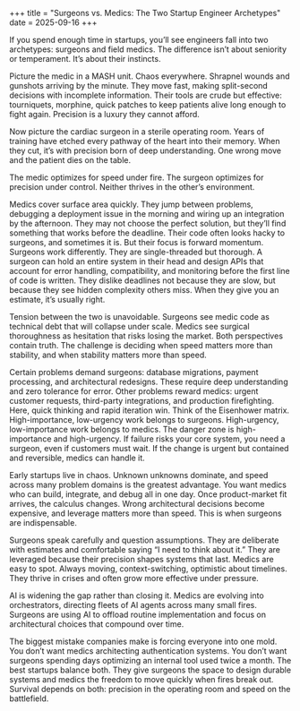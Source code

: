 +++
title = "Surgeons vs. Medics: The Two Startup Engineer Archetypes"
date = 2025-09-16
+++

If you spend enough time in startups, you’ll see engineers fall into two archetypes: surgeons and field medics. The difference isn’t about seniority or temperament. It’s about their instincts.

Picture the medic in a MASH unit. Chaos everywhere. Shrapnel wounds and gunshots arriving by the minute. They move fast, making split-second decisions with incomplete information. Their tools are crude but effective: tourniquets, morphine, quick patches to keep patients alive long enough to fight again. Precision is a luxury they cannot afford.

Now picture the cardiac surgeon in a sterile operating room. Years of training have etched every pathway of the heart into their memory. When they cut, it’s with precision born of deep understanding. One wrong move and the patient dies on the table.

The medic optimizes for speed under fire. The surgeon optimizes for precision under control. Neither thrives in the other’s environment.

Medics cover surface area quickly. They jump between problems, debugging a deployment issue in the morning and wiring up an integration by the afternoon. They may not choose the perfect solution, but they’ll find something that works before the deadline. Their code often looks hacky to surgeons, and sometimes it is. But their focus is forward momentum. Surgeons work differently. They are single-threaded but thorough. A surgeon can hold an entire system in their head and design APIs that account for error handling, compatibility, and monitoring before the first line of code is written. They dislike deadlines not because they are slow, but because they see hidden complexity others miss. When they give you an estimate, it’s usually right.

Tension between the two is unavoidable. Surgeons see medic code as technical debt that will collapse under scale. Medics see surgical thoroughness as hesitation that risks losing the market. Both perspectives contain truth. The challenge is deciding when speed matters more than stability, and when stability matters more than speed.

Certain problems demand surgeons: database migrations, payment processing, and architectural redesigns. These require deep understanding and zero tolerance for error. Other problems reward medics: urgent customer requests, third-party integrations, and production firefighting. Here, quick thinking and rapid iteration win. Think of the Eisenhower matrix. High-importance, low-urgency work belongs to surgeons. High-urgency, low-importance work belongs to medics. The danger zone is high-importance and high-urgency. If failure risks your core system, you need a surgeon, even if customers must wait. If the change is urgent but contained and reversible, medics can handle it.

Early startups live in chaos. Unknown unknowns dominate, and speed across many problem domains is the greatest advantage. You want medics who can build, integrate, and debug all in one day. Once product-market fit arrives, the calculus changes. Wrong architectural decisions become expensive, and leverage matters more than speed. This is when surgeons are indispensable.

Surgeons speak carefully and question assumptions. They are deliberate with estimates and comfortable saying “I need to think about it.” They are leveraged because their precision shapes systems that last. Medics are easy to spot. Always moving, context-switching, optimistic about timelines. They thrive in crises and often grow more effective under pressure.

AI is widening the gap rather than closing it. Medics are evolving into orchestrators, directing fleets of AI agents across many small fires. Surgeons are using AI to offload routine implementation and focus on architectural choices that compound over time.

The biggest mistake companies make is forcing everyone into one mold. You don’t want medics architecting authentication systems. You don’t want surgeons spending days optimizing an internal tool used twice a month. The best startups balance both. They give surgeons the space to design durable systems and medics the freedom to move quickly when fires break out. Survival depends on both: precision in the operating room and speed on the battlefield.
